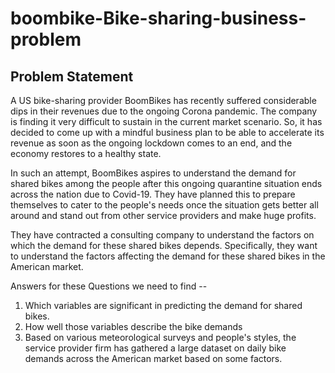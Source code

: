 # boombike-Bike-sharing-business-problem
## Problem Statement
  A US bike-sharing provider BoomBikes has recently suffered considerable dips in their revenues due to the ongoing Corona pandemic. The company is finding it very difficult to sustain in the current market scenario. So, it has decided to come up with a mindful business plan to be able to accelerate its revenue as soon as the ongoing lockdown comes to an end, and the economy restores to a healthy state. 


In such an attempt, BoomBikes aspires to understand the demand for shared bikes among the people after this ongoing quarantine situation ends across the nation due to Covid-19. They have planned this to prepare themselves to cater to the people's needs once the situation gets better all around and stand out from other service providers and make huge profits.


They have contracted a consulting company to understand the factors on which the demand for these shared bikes depends. Specifically, they want to understand the factors affecting the demand for these shared bikes in the American market.

Answers for these Questions we need to find --
1. Which variables are significant in predicting the demand for shared bikes.
2. How well those variables describe the bike demands
3. Based on various meteorological surveys and people's styles, the service provider firm has gathered a large dataset on daily bike demands across the American        market based on some factors. 
